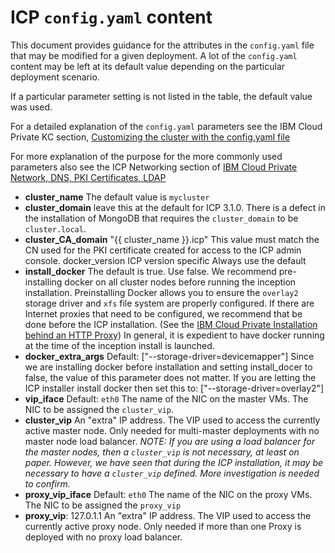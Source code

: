 # ICP `config.yaml` content

This document provides guidance for the attributes in the `config.yaml` file that may be modified for a given deployment.  A lot of the `config.yaml` content may be left at its default value depending on the particular deployment scenario.

If a particular parameter setting is not listed in the table, the default value was used.

For a detailed explanation of the `config.yaml` parameters see the IBM Cloud Private KC section, [Customizing the cluster with the config.yaml file](https://www.ibm.com/support/knowledgecenter/en/SSBS6K_3.1.0/installing/config_yaml.html)

For more explanation of the purpose for the more commonly used parameters also see the ICP Networking section of [IBM Cloud Private Network, DNS, PKI Certificates, LDAP](icp-networks-dns-certs-ldap.md)


- **cluster_name** The default value is `mycluster`
- **cluster_domain**    leave this at the default for ICP 3.1.0. There is a defect in the installation of MongoDB that requires the `cluster_domain` to be `cluster.local`.
- **cluster_CA_domain**  "{{ cluster_name }}.icp"   This value must match the CN used for the PKI certificate created for access to the ICP admin console.
docker_version   ICP version specific  Always use the default
- **install_docker**   The default is true. Use false. We recommend pre-installing docker on all cluster nodes before running the inception installation. Preinstalling Docker allows you to ensure the `overlay2` storage driver and `xfs` file system are properly configured. If there are Internet proxies that need to be configured, we recommend that be done before the ICP installation. (See the [IBM Cloud Private Installation behind an HTTP Proxy](https://www.ibm.com/support/knowledgecenter/en/SSBS6K_3.1.0/installing/install_proxy.html)) In general, it is expedient to have docker running at the time of the inception install is launched.
- **docker_extra_args** Default: ["--storage-driver=devicemapper"]  Since we are installing docker before installation and setting install_docer to false, the value of this parameter does not matter.  If you are letting the ICP installer install docker then set this to: ["--storage-driver=overlay2"]
- **vip_iface** Default: `eth0` The name of the NIC on the master VMs. The NIC to be assigned the `cluster_vip`.
- **cluster_vip** An "extra" IP address. The VIP used to access the currently active master node. Only needed for multi-master deployments with no master node load balancer.  *NOTE: If you are using a load balancer for the master nodes, then a `cluster_vip` is not necessary, at least on paper.  However, we have seen that during the ICP installation, it may be necessary to have a `cluster_vip` defined.  More investigation is needed to confirm.*
- **proxy_vip_iface**  Default: `eth0`  The name of the NIC on the proxy VMs. The NIC to be assigned the `proxy_vip`  
- **proxy_vip**: 127.0.1.1  An "extra" IP address. The VIP used to access the currently active proxy node. Only needed if more than one Proxy is deployed with no proxy load balancer.
